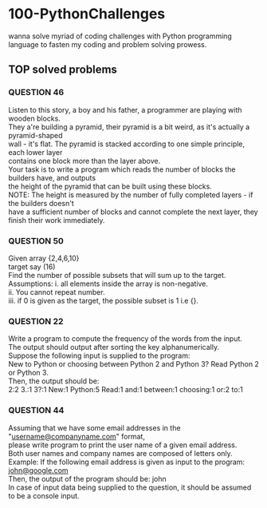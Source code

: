 # 100-PythonChallenges
wanna solve myriad of coding challenges with Python programming language to fasten my coding and problem solving prowess.

## TOP solved problems
### QUESTION 46  
Listen to this story, a boy and his father, a programmer are playing with wooden blocks.  
They a're building a pyramid, their pyramid is a bit weird, as it's actually a pyramid-shaped  
wall -  it's flat. The pyramid is stacked according to one simple principle, each lower layer  
contains one block more than the layer above.  
Your task is to write a program which reads the number of blocks the builders have, and outputs  
the  height of the pyramid that can be built using these blocks.  
NOTE: The height is measured by the number of fully completed layers - if the builders doesn't  
have a sufficient number of blocks and cannot complete the next layer, they finish their work immediately.

### QUESTION 50  
Given array {2,4,6,10}  
target say (16)  
Find the number of possible subsets that will sum up to the target.  
Assumptions: i. all elements inside the array is non-negative.  
ii. You cannot repeat number.  
iii. if 0 is given as the target, the possible subset is 1 i.e {}.    

### QUESTION 22  
Write a program to compute the frequency of the words from the input.  
The output should output after sorting the key alphanumerically.  
Suppose the following input is supplied to the program:  
New to Python or choosing between Python 2 and Python 3? Read Python 2 or Python 3.  
Then, the output should be:  
2:2 3.:1 3?:1 New:1 Python:5 Read:1 and:1 between:1 choosing:1 or:2 to:1  

### QUESTION 44  
Assuming that we have some email addresses in the "username@companyname.com" format,  
please write program to print the user name of a given email address.  
Both user names and company names are composed of letters only.  
Example: If the following email address is given as input to the program: john@google.com  
Then, the output of the program should be: john  
In case of input data being supplied to the question, it should be assumed to be a console input.  
